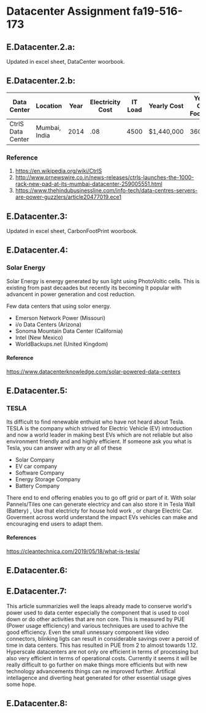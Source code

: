 # Datacenter Assignment fa19-516-173

## E.Datacenter.2.a:
Updated in excel sheet, DataCenter woorbook. 

## E.Datacenter.2.b:
|  Data Center | Location   |Year   |Electricity Cost   |IT Load   |Yearly Cost|Yearly CO2 Footprint|Equivalent in Cars|
|---|---|---|---|---|---|---|---|
|  CtrlS Data Center | Mumbai, India  |2014   |.08   | 4500  |$1,440,000|360,000|50000|

### Reference
1. <https://en.wikipedia.org/wiki/CtrlS>
2. <http://www.prnewswire.co.in/news-releases/ctrls-launches-the-1000-rack-new-pad-at-its-mumbai-datacenter-259005551.html>
3. <https://www.thehindubusinessline.com/info-tech/data-centres-servers-are-power-guzzlers/article20477019.ece1>

## E.Datacenter.3:
Updated in excel sheet, CarbonFootPrint woorbook. 

## E.Datacenter.4:
### Solar Energy
Solar Energy is energy generated by sun light using PhotoVoltic cells. This is existing from past decaades but recently its becoming lt popular with advancent in power generation and cost reduction. 

Few data centers that using solor energy.
* Emerson Network Power (Missouri)
* i/o Data Centers (Arizona)
* Sonoma Mountain Data Center (California)
* Intel (New Mexico)
* WorldBackups.net (United Kingdom)

#### Reference
<https://www.datacenterknowledge.com/solar-powered-data-centers>

## E.Datacenter.5:

### TESLA 
Its difficult to find renewable enthuist who have not heard about Tesla. TESLA is the company which strived for Electric Vehicle (EV) introduction and now a world leader in making best EVs which are not reliable but also environment friendly and and highly efficient. If someone ask you what is Tesla, you can answer with any or all of these
* Solar Company
* EV car company
* Software Company
* Energy Storage Company
* Battery Company

There end to end offering enables you to go off grid or part of it. With solar Pannels/Tiles one can generate electricy and can also store it in Tesla Wall (Battery) , Use that electricty for house hold work , or charge Electric Car. Goverment across world understand the impact EVs vehicles can make and encouraging end users to adapt them.


#### References
https://cleantechnica.com/2019/05/18/what-is-tesla/

## E.Datacenter.6:

## E.Datacenter.7:
This article summarizies well the leaps already made to conserve world's power used to data center especially the component that is used to cool down or do other activities that are non core. This is measured by PUE (Power usage efficiency) and various techniques are used to achive the good efficiency. Even the small unnessary component like video connectors, blinking ligts can result in considerable savings over a peroid of time in data centers. This has resulted in PUE from 2 to almost towards 1.12. Hyperscale datacenters are not only ore efficient in terms of processing but also very efficient in terms of operational costs. Currently it seems it will be really difficult to go further on make things more efficients but with new technology advancements things can ne improved further. Artifical intellagence and diverting heat generated for other essential usage gives some hope.

## E.Datacenter.8:
